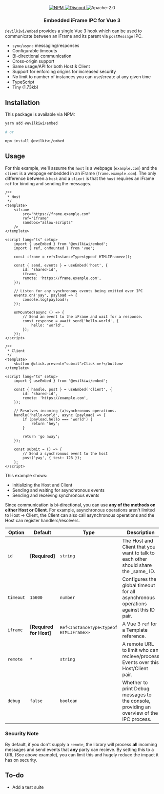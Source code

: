 <div align="center">
    <a href="https://www.npmjs.com/package/@evilkiwi/embed" target="_blank">
        <img src="https://img.shields.io/npm/v/@evilkiwi/embed?style=flat-square" alt="NPM" />
    </a>
    <a href="https://discord.gg/XMrHXtN" target="_blank">
        <img src="https://img.shields.io/discord/123906549860139008?color=7289DA&label=discord&logo=discord&logoColor=FFFFFF&style=flat-square" alt="Discord" />
    </a>
    <img src="https://img.shields.io/npm/l/@evilkiwi/embed?style=flat-square" alt="Apache-2.0" />
    <h3>Embedded iFrame IPC for Vue 3</h3>
</div>

`@evilkiwi/embed` provides a single Vue 3 hook which can be used to communicate between an iFrame and its parent via `postMessage` IPC.

- `sync`/`async` messaging/responses
- Configurable timeouts
- Bi-directional communication
- Cross-origin support
- Same usage/API for both Host & Client
- Support for enforcing origins for increased security
- No limit to number of instances you can use/create at any given time
- TypeScript
- Tiny (1.73kb)

## Installation

This package is available via NPM:

```bash
yarn add @evilkiwi/embed

# or

npm install @evilkiwi/embed
```

## Usage

For this example, we'll assume the `host` is a webpage (`example.com`) and the `client` is a webpage embedded in an iFrame (`frame.example.com`). The only difference between a `host` and a `client` is that the `host` requires an iFrame `ref` for binding and sending the messages.

```vue
/**
 * Host
 */
<template>
    <iframe
        src="https://frame.example.com"
        ref="iframe"
        sandbox="allow-scripts"
    />
</template>

<script lang="ts" setup>
    import { useEmbed } from '@evilkiwi/embed';
    import { ref, onMounted } from 'vue';

    const iframe = ref<InstanceType<typeof HTMLIFrame>>();

    const { send, events } = useEmbed('host', {
        id: 'shared-id',
        iframe,
        remote: 'https://frame.example.com',
    });

    // Listen for any synchronous events being emitted over IPC
    events.on('yay', payload => {
        console.log(payload);
    });

    onMounted(async () => {
        // Send an event to the iFrame and wait for a response.
        const response = await send('hello-world', {
            hello: 'world',
        });
    });
</script>

/**
 * Client
 */
<template>
    <button @click.prevent="submit">Click me!</button>
</template>

<script lang="ts" setup>
    import { useEmbed } from '@evilkiwi/embed';

    const { handle, post } = useEmbed('client', {
        id: 'shared-id',
        remote: 'https://example.com',
    });

    // Resolves incoming (a)synchronous operations.
    handle('hello-world', async (payload) => {
        if (payload.hello === 'world') {
            return 'hey';
        }

        return 'go away';
    });

    const submit = () => {
        // Send a synchronous event to the host
        post('yay', { test: 123 });
    };
</script>
```

This example shows:

- Initializing the Host and Client
- Sending and waiting for asynchronous events
- Sending and receiving synchronous events

Since communication is bi-directional, you can use **any of the methods on either Host or Client**. For example, asynchronous operations aren't limited to Host -> Client, the Client can also call asynchronous operations and the Host can register handlers/resolvers.

**Option**|**Default**|**Type**|**Description**
-----|-----|-----|-----
`id`|**[Required]**|`string`|The Host and Client that you want to talk to each other should share the \_same\_ ID.
`timeout`|`15000`|`number`|Configures the global timeout for all asynchronous operations against this ID pair.
`iframe`|**[Required for Host]**|`Ref<InstanceType<typeof HTMLIFrame>>`|A Vue 3 `ref` for a Template reference.
`remote`|`*`|`string`|A remote URL to limit who can recieve/process Events over this Host/Client pair.
`debug`|`false`|`boolean`|Whether to print Debug messages to the console, providing an overview of the IPC process.

### Security Note

By default, if you don't supply a `remote`, the library will process **all** incoming messages and send events that **any** party can recieve. By setting this to a URL (See above example), you can limit this and hugely reduce the impact it has on security.

## To-do

- Add a test suite
